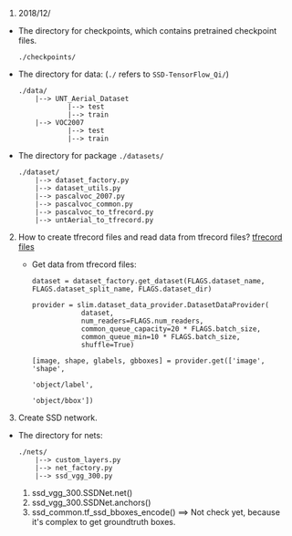 1. 2018/12/  <br />

* The directory for checkpoints, which contains pretrained checkpoint files.
    ```
    ./checkpoints/
    ```

* The directory for data:   (`./` refers to `SSD-TensorFlow_Qi/`)   <br />
    ```
    ./data/
        |--> UNT_Aerial_Dataset
                |--> test
                |--> train
        |--> VOC2007
                |--> test
                |--> train
    ```
* The directory for package `./datasets/`
    ```
    ./dataset/
        |--> dataset_factory.py
        |--> dataset_utils.py
        |--> pascalvoc_2007.py
        |--> pascalvoc_common.py
        |--> pascalvoc_to_tfrecord.py
        |--> untAerial_to_tfrecord.py
    ```

2. How to create tfrecord files and read data from tfrecord files?
    [tfrecord files](http://www.machinelearninguru.com/deep_learning/tensorflow/basics/tfrecord/tfrecord.html)
    * Get data from tfrecord files:
        ```
        dataset = dataset_factory.get_dataset(FLAGS.dataset_name, FLAGS.dataset_split_name, FLAGS.dataset_dir)

        provider = slim.dataset_data_provider.DatasetDataProvider(
                    dataset,
                    num_readers=FLAGS.num_readers,
                    common_queue_capacity=20 * FLAGS.batch_size,
                    common_queue_min=10 * FLAGS.batch_size,
                    shuffle=True)

        [image, shape, glabels, gbboxes] = provider.get(['image', 'shape',
                                                             'object/label',
                                                             'object/bbox'])
        ```

3. Create SSD network.
* The directory for nets:
    ```
    ./nets/
        |--> custom_layers.py
        |--> net_factory.py
        |--> ssd_vgg_300.py
    ```

    1. ssd_vgg_300.SSDNet.net()
    2. ssd_vgg_300.SSDNet.anchors()
    3. ssd_common.tf_ssd_bboxes_encode() ==> Not check yet, because it's complex to get groundtruth boxes.


